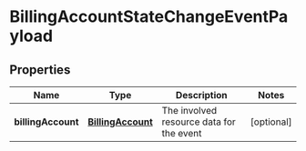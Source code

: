
# BillingAccountStateChangeEventPayload

## Properties
Name | Type | Description | Notes
------------ | ------------- | ------------- | -------------
**billingAccount** | [**BillingAccount**](BillingAccount.md) | The involved resource data for the event |  [optional]




